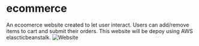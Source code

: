 # ecommerce
An ecoomerce website created to let user interact. Users can add/remove items to cart and submit their orders. This website will be depoy using AWS elascticbeanstalk. 
![Website](/ecoomerce/front.png)
